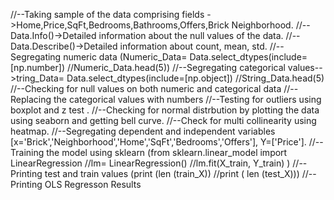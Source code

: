 //--Taking sample of the data comprising fields ->Home,Price,SqFt,Bedrooms,Bathrooms,Offers,Brick	Neighborhood.
//--Data.Info()->Detailed information about the null values of the data.
//--Data.Describe()->Detailed information about count, mean, std.
//-- Segregating numeric data (Numeric_Data= Data.select_dtypes(include= [np.number])
//Numeric_Data.head(5))
//--Segregating categorical values-->tring_Data= Data.select_dtypes(include=[np.object])
//String_Data.head(5)
//--Checking for null values on both numeric and categorical data
//--Replacing the categorical values with numbers
//--Testing for outliers using boxplot and z test .
//--Checking for normal distrbution by plotting the data using seaborn and getting bell curve.
//--Check for multi collinearity using heatmap.
//--Segregating dependent and independent variables [x='Brick','Neighborhood','Home','SqFt','Bedrooms','Offers'], Y=['Price'].
//--Training the model using sklearn (from sklearn.linear_model import LinearRegression
//lm= LinearRegression()
//lm.fit(X_train, Y_train) )
//--Printing test and train values (print (len (train_X))
//print ( len (test_X)))
//--Printing OLS Regresson Results
